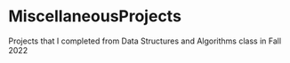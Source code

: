 # MiscellaneousProjects
Projects that I completed from Data Structures and Algorithms class in Fall 2022
